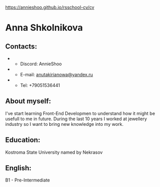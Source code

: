 https://annieshoo.github.io/rsschool-cv/cv

# Anna Shkolnikova

## Contacts:
- * Discord: AnnieShoo
- * E-mail: anutakirianowa@yandex.ru
- * Tel: +79051536441

## About myself:

I've start learning Front-End Developmen to understand how it might be usefull to me in future. During the last 10 years I worked at jewellery industry so I want to bring new knowledge into my work.

## Education:
Kostroma State University named by Nekrasov

## English:
B1 - Pre-Intermediate